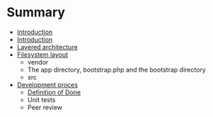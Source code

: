 # Summary

* [Introduction](README.md)
* [Introduction](docs/readme.md)
* [Layered architecture](docs/layered_architecture.md)
* [Filesystem layout](docs/filesystem-layout.md)
   * vendor
   * The app directory, bootstrap.php and the bootstrap directory
   * src
* [Development proces](docs/development_proces.md)
   * [Definition of Done](docs/development-proces/definition_of_done.md)
   * Unit tests
   * Peer review

